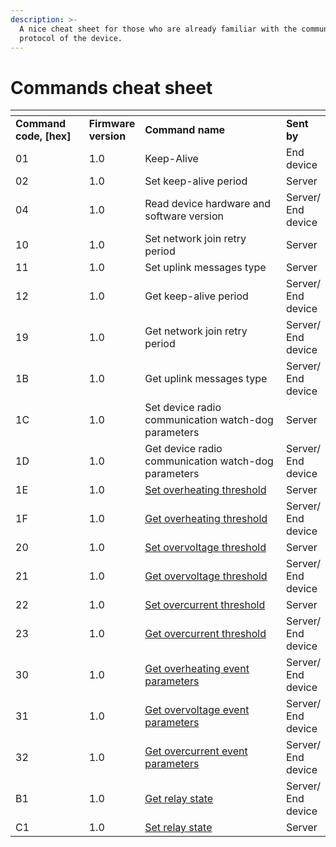 ```yaml
---
description: >-
  A nice cheat sheet for those who are already familiar with the communication
  protocol of the device.
---
```


# Commands cheat sheet



<table data-header-hidden><thead><tr><th width="140.66666666666669"></th><th></th><th width="379"></th><th></th></tr></thead><tbody><tr><td><strong>Command code, [hex]</strong></td><td><strong>Firmware version</strong></td><td><strong>Command name</strong></td><td><strong>Sent by</strong></td></tr><tr><td>01</td><td>1.0</td><td>Keep-Alive</td><td>End device</td></tr><tr><td>02</td><td>1.0</td><td>Set keep-alive period</td><td>Server</td></tr><tr><td>04</td><td>1.0</td><td>Read device hardware and software version</td><td>Server/ End device</td></tr><tr><td>10</td><td>1.0</td><td>Set network join retry period</td><td>Server</td></tr><tr><td>11</td><td>1.0</td><td>Set uplink messages type</td><td>Server</td></tr><tr><td>12</td><td>1.0</td><td>Get keep-alive period</td><td>Server/ End device</td></tr><tr><td>19</td><td>1.0</td><td>Get network join retry period</td><td>Server/ End device</td></tr><tr><td>1B</td><td>1.0</td><td>Get uplink messages type</td><td>Server/ End device</td></tr><tr><td>1C</td><td>1.0</td><td>Set device radio communication watch-dog parameters</td><td>Server</td></tr><tr><td>1D</td><td>1.0</td><td>Get device radio communication watch-dog parameters</td><td>Server/ End device</td></tr><tr><td>1E</td><td>1.0</td><td><a href="protections.md#set">Set overheating threshold</a></td><td>Server</td></tr><tr><td>1F</td><td>1.0</td><td><a href="protections.md#get">Get overheating threshold</a></td><td>Server/ End device</td></tr><tr><td>20</td><td>1.0</td><td><a href="protections.md#set-1">Set overvoltage threshold</a></td><td>Server</td></tr><tr><td>21</td><td>1.0</td><td><a href="protections.md#get-1">Get overvoltage threshold</a></td><td>Server/ End device</td></tr><tr><td>22</td><td>1.0</td><td><a href="protections.md#set-2">Set overcurrent threshold</a></td><td>Server</td></tr><tr><td>23</td><td>1.0</td><td><a href="protections.md#get-2">Get overcurrent threshold</a></td><td>Server/ End device</td></tr><tr><td>30</td><td>1.0</td><td><a href="protections.md#get-3">Get overheating event parameters</a></td><td>Server/ End device</td></tr><tr><td>31</td><td>1.0</td><td><a href="protections.md#get-4">Get overvoltage event parameters</a></td><td>Server/ End device</td></tr><tr><td>32</td><td>1.0</td><td><a href="protections.md#get-5">Get overcurrent event parameters</a></td><td>Server/ End device</td></tr><tr><td>B1</td><td>1.0</td><td><a href="relay-state.md#get">Get relay state</a></td><td>Server/ End device</td></tr><tr><td>C1</td><td>1.0</td><td><a href="relay-state.md#set">Set relay state</a></td><td>Server</td></tr></tbody></table>
